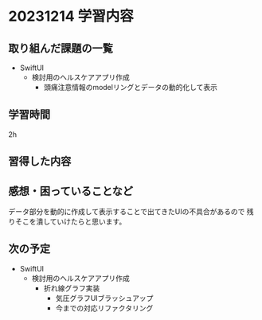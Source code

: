 # 20231214 学習内容

## 取り組んだ課題の一覧

- SwiftUI
  - 検討用のヘルスケアアプリ作成
    - 頭痛注意情報のmodelリングとデータの動的化して表示

## 学習時間

2h

## 習得した内容

## 感想・困っていることなど

データ部分を動的に作成して表示することで出てきたUIの不具合があるので
残りそこを潰していけたらと思います。

## 次の予定

- SwiftUI
  - 検討用のヘルスケアアプリ作成
    - 折れ線グラフ実装
      - 気圧グラフUIブラッシュアップ
      - 今までの対応リファクタリング